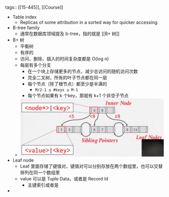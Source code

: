 tags:: [[15-445]], [[Course]]

- Table index
	- Replicas of some attribution in a sorted way for quicker accessing.
- B-tree family
	- 通常在数据库领域提及 b-tree，指的就是 [[B+ 树]]
- B+ 树
	- 平衡树
	- 有序的
	- 访问、删除、插入的时间复杂度都是 O(log n)
	- 每层有多个分支
		- 在一个块上存储更多的节点，减少总访问的随机访问次数
		- 完全二叉树，所有的叶子节点都在同一层
		- 每个节点（除了根节点）都至少是半满的
			- `M/2-1 ≤ #keys ≤ M-1`
		- 每个节点如果有 k 个key，那就有 k+1 个非空子节点
	- ![image.png](../assets/image_1691142745113_0.png)
- Leaf node
	- Leaf 里面存储了键值对，键值对可以分别存放在两个数组里，也可以交替排列在同一个数组里
	- value 可以是 Tuple Data，或者是 Record Id
		- 主键索引或者是
-